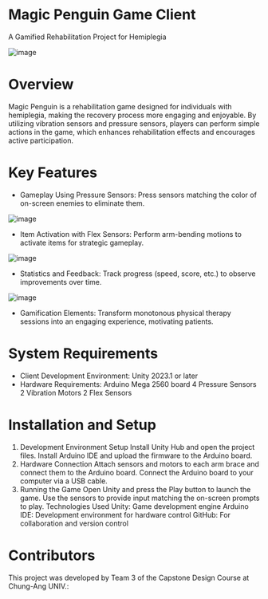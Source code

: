 # Magic Penguin Game Client
A Gamified Rehabilitation Project for Hemiplegia

![image](https://github.com/user-attachments/assets/87a9c6dc-36af-4fd8-a34e-1b618a0ff5ae)

# Overview
Magic Penguin is a rehabilitation game designed for individuals with hemiplegia, making the recovery process more engaging and enjoyable.
By utilizing vibration sensors and pressure sensors, players can perform simple actions in the game, which enhances rehabilitation effects and encourages active participation.

# Key Features
- Gameplay Using Pressure Sensors: Press sensors matching the color of on-screen enemies to eliminate them.

![image](https://github.com/user-attachments/assets/49ede33a-3fb5-4aad-a034-03a9def64202)

- Item Activation with Flex Sensors: Perform arm-bending motions to activate items for strategic gameplay.

![image](https://github.com/user-attachments/assets/65cfbb1a-9f2b-4b32-981a-4a6d61a853c3)

- Statistics and Feedback: Track progress (speed, score, etc.) to observe improvements over time.

![image](https://github.com/user-attachments/assets/0abb7e94-e087-4e4b-a482-d17dea386984)

- Gamification Elements: Transform monotonous physical therapy sessions into an engaging experience, motivating patients.

# System Requirements
- Client Development Environment: Unity 2023.1 or later
- Hardware Requirements:
Arduino Mega 2560 board
4 Pressure Sensors
2 Vibration Motors
2 Flex Sensors

# Installation and Setup
1. Development Environment Setup
Install Unity Hub and open the project files.
Install Arduino IDE and upload the firmware to the Arduino board.
2. Hardware Connection
Attach sensors and motors to each arm brace and connect them to the Arduino board.
Connect the Arduino board to your computer via a USB cable.
3. Running the Game
Open Unity and press the Play button to launch the game.
Use the sensors to provide input matching the on-screen prompts to play.
Technologies Used
Unity: Game development engine
Arduino IDE: Development environment for hardware control
GitHub: For collaboration and version control

# Contributors
This project was developed by Team 3 of the Capstone Design Course at Chung-Ang UNIV.:

